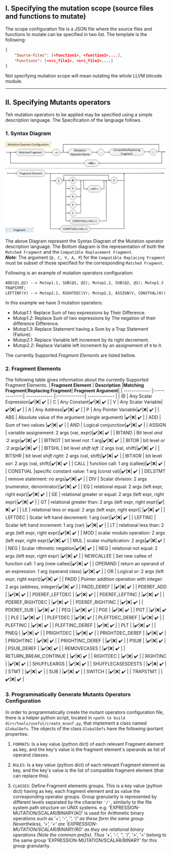 ## I. Specifying the mutation scope (source files and functions to mutate)
The scope configuration file is a JSON file where the source files and functions to mutate can be specified in two list. The template is the following:
```json
{
    "Source-Files": [<function1>, <function2>,...],
    "Functions": [<src_file1>, <src_file2>,...]
}
```
Not specifying mutation scope will mean nutating the whole LLVM bitcode module.

---

## II. Specifying Mutants operators
Teh mutation operators to be applied may be specified using a simple description language. The Specification of the language follows.

### 1. Syntax Diagram
![sample](mutop_desc_lang.jpg?raw=true "Mutation Operator Description Language Syntax Diagram")

The above Diagram represent the Syntax Diagram of the Mutation operator description language. 
The Bottom diagram is the representation of both the `Matched Fragment` and the `Compatible Replacement Fragment`.  
__*Note*__: The argument (`@, C, V, A, P`) for the `Compatible Replacing Fragment` must be subset of those specified for the corresponding `Matched Fragment`.

Following is an example of mutation operators configuration:
```
ADD(@1,@2) --> Mutop1.1, SUB(@1, @2); Mutop1.2, SUB(@2, @1); Mutop1.3 TRAPSTMT;
LEFTINF(V) --> Mutop2.1, RIGHTDEC(V); Mutop2.2, ASSIGN(V, CONSTVAL(0))
```
In this example we have 3 mutation operators:
- _Mutop1.1_: Replace Sum of two expressions by Their Difference.
- _Mutop1.2_: Replace Sum of two expressions by The negation of their difference Difference.
- _Mutop1.3_: Replace Statement having a Sum by a Trap Statement (Failure).
- _Mutop2.1_: Replace Variable left increment by its right decrement.
- _Mutop2.2_: Replace Variable left increment by an assignement of `0` to it.

The currently Supported _Fragment Elements_ are listed bellow.

### 2. Fragment Elements
The following table gives information about the currently Supported Fragment Elements.
| **Fragment Element** | **Description** |**Matching Fragment**|**Replacing Fragment**| **Fragment Argument**|
| ------------- |:-------------:| ------------- |:-------------:| ------------- |
|  @  | Any Scalar Expression|:heavy_check_mark:|:x:| :heavy_check_mark: |
|  C  | Any Constant|:heavy_check_mark:|:x:| :heavy_check_mark: |
|  V  | Any Scalar Variable|:heavy_check_mark:|:x:| :heavy_check_mark: |
|  A  | Any Address|:heavy_check_mark:|:x:| :heavy_check_mark: |
|  P  | Any Pointer Variable|:heavy_check_mark:|:x:| :heavy_check_mark: |
|  ABS  | Absolute value of the argument (single argument) |:heavy_check_mark:|:x:| :heavy_check_mark: |
|  ADD  | Sum of two values |:heavy_check_mark:|:x:| :heavy_check_mark: |
|  AND  | Logical conjunction|:heavy_check_mark:|:x:| :heavy_check_mark: |
|  ASSIGN  | variable assignement: 2 args (var, expr)|:heavy_check_mark:|:x:| :heavy_check_mark: |
|  BITAND  | Bit level _and_ :2 args|:heavy_check_mark:|:x:| :heavy_check_mark: |
|  BITNOT  | bit level _not_ :1 arg|:heavy_check_mark:|:x:| :heavy_check_mark: |
|  BITOR  | bit level _or_ :2 args|:heavy_check_mark:|:x:| :heavy_check_mark: |
|  BITSHL  | bit level _shift left_ :2 args (val, shift)|:heavy_check_mark:|:x:| :heavy_check_mark: |
|  BITSHR  | bit level _shift right_: 2 args (val, shift)|:heavy_check_mark:|:x:| :heavy_check_mark: |
|  BITXOR  | bit level _xor_: 2 args (val, shift)|:heavy_check_mark:|:x:| :heavy_check_mark: |
|  CALL  | function call: 1 arg (callee)|:heavy_check_mark:|:x:| :heavy_check_mark: |
|  CONSTVAL  |specific constant value: 1 arg (const val)|:heavy_check_mark:|:x:| :heavy_check_mark: |
|  DELSTMT  | remove statement: no args|:heavy_check_mark:|:x:| :heavy_check_mark: |
|  DIV  | Scalar division: 2 args (numerator, denominator)|:heavy_check_mark:|:x:| :heavy_check_mark: |
|  EQ  | relational equal: 2 args (left expr, right expr)|:heavy_check_mark:|:x:| :heavy_check_mark: |
|  GE  | relational greater or equal: 2 args (left expr, right expr)|:heavy_check_mark:|:x:| :heavy_check_mark: |
|  GT  | relational greater than: 2 args (left expr, right expr)|:heavy_check_mark:|:x:| :heavy_check_mark: |
|  LE  | relational less or equal: 2 args (left expr, right expr)| |:heavy_check_mark:|:x:| :heavy_check_mark: |
|  LEFTDEC  | Scalar left hand decrement: 1 arg (var)|:heavy_check_mark:|:x:| :heavy_check_mark: |
|  LEFTINC  | Scalar left hand increment: 1 arg (var) |:heavy_check_mark:|:x:| :heavy_check_mark: |
|  LT  | relational less than: 2 args (left expr, right expr)|:heavy_check_mark:|:x:| :heavy_check_mark: |
|  MOD  | scalar modulo operation: 2 args (left expr, right expr)|:heavy_check_mark:|:x:| :heavy_check_mark: |
|  MUL  | scalar multiplication: 2 args|:heavy_check_mark:|:x:| :heavy_check_mark: |
|  NEG  | Scalar rithmetic negation|:heavy_check_mark:|:x:| :heavy_check_mark: |
|  NEQ  | relational not equal: 2 args (left expr, right expr) |:heavy_check_mark:|:x:| :heavy_check_mark: |
|  NEWCALLEE  | Set new callee of function call: 1 arg (new callee)|:heavy_check_mark:|:x:| :heavy_check_mark: |
|  OPERAND  | return an operand of an expression: 1 arg (operand class) |:heavy_check_mark:|:x:| :heavy_check_mark: |
|  OR  | Logical or: 2 args (left expr, right expr))|:heavy_check_mark:|:x:| :heavy_check_mark: |
|  PADD  | Pointer addition operation with integer: 2 args (address, integer)|:heavy_check_mark:|:x:| :heavy_check_mark: |
|  PADD_DEREF  | |:heavy_check_mark:|:x:| :heavy_check_mark: |
|  PDEREF_ADD  | |:heavy_check_mark:|:x:| :heavy_check_mark: |
|  PDEREF_LEFTDEC  | |:heavy_check_mark:|:x:| :heavy_check_mark: |
|  PDEREF_LEFTINC  | |:heavy_check_mark:|:x:| :heavy_check_mark: |
|  PDEREF_RIGHTDEC  | |:heavy_check_mark:|:x:| :heavy_check_mark: |
|  PDEREF_RIGHTINC  | |:heavy_check_mark:|:x:| :heavy_check_mark: |
|  PDEREF_SUB  | |:heavy_check_mark:|:x:| :heavy_check_mark: |
|  PEQ  | |:heavy_check_mark:|:x:| :heavy_check_mark: |
|  PGE  | |:heavy_check_mark:|:x:| :heavy_check_mark: |
|  PGT  | |:heavy_check_mark:|:x:| :heavy_check_mark: |
|  PLE  | |:heavy_check_mark:|:x:| :heavy_check_mark: |
|  PLEFTDEC  | |:heavy_check_mark:|:x:| :heavy_check_mark: |
|  PLEFTDEC_DEREF  | |:heavy_check_mark:|:x:| :heavy_check_mark: |
|  PLEFTINC  | |:heavy_check_mark:|:x:| :heavy_check_mark: |
|  PLEFTINC_DEREF  | |:heavy_check_mark:|:x:| :heavy_check_mark: |
|  PLT  | |:heavy_check_mark:|:x:| :heavy_check_mark: |
|  PNEQ  | |:heavy_check_mark:|:x:| :heavy_check_mark: |
|  PRIGHTDEC  | |:heavy_check_mark:|:x:| :heavy_check_mark: |
|  PRIGHTDEC_DEREF  | |:heavy_check_mark:|:x:| :heavy_check_mark: |
|  PRIGHTINC  | |:heavy_check_mark:|:x:| :heavy_check_mark: |
|  PRIGHTINC_DEREF  | |:heavy_check_mark:|:x:| :heavy_check_mark: |
|  PSUB  | |:heavy_check_mark:|:x:| :heavy_check_mark: |
|  PSUB_DEREF  | |:heavy_check_mark:|:x:| :heavy_check_mark: |
|  REMOVECASES  | |:heavy_check_mark:|:x:| :heavy_check_mark: |
|  RETURN_BREAK_CONTINUE  | |:heavy_check_mark:|:x:| :heavy_check_mark: |
|  RIGHTDEC  | |:heavy_check_mark:|:x:| :heavy_check_mark: |
|  RIGHTINC  | |:heavy_check_mark:|:x:| :heavy_check_mark: |
|  SHUFFLEARGS  | |:heavy_check_mark:|:x:| :heavy_check_mark: |
|  SHUFFLECASESDESTS  | |:heavy_check_mark:|:x:| :heavy_check_mark: |
|  STMT  | |:heavy_check_mark:|:x:| :heavy_check_mark: |
|  SUB  | |:heavy_check_mark:|:x:| :heavy_check_mark: |
|  SWITCH  | |:heavy_check_mark:|:x:| :heavy_check_mark: |
|  TRAPSTMT  | |:heavy_check_mark:|:x:| :heavy_check_mark: |

### 3. Programmatically Generate Mutants Operators Configuration
In order to programmatically create the mutant operators configuration file, there is a helper python script, located in `<path to build dir>/tools/useful/create_mconf.py`, that implement a class named `GlobalDefs`.
The objects of the class `GlobalDefs` have the following iportant properties:
1) `FORMATS`: Is a key value (python dict) of each relevant Fragment element as key, and the key's value is the fragment element's operands as list of operand classes.
   
2) `RULES`: Is a key value (python dict) of each relevant Fragment element as key, and the key's value is the list of compatible fragment element (that can replace this).
   
3) `CLASSES`: Define Fragment elements groups. This is a key value (python dict) having as key, each fragment element and as value the corresponding operator groups. 
Group granularity is represented by different levels separated by the character `'/'`, similarly to the file system path structure on UNIX systems. e.g. 'EXPRESSION-MUTATION/SCALAR/BINARY/AO' is used for Arithmetic binary operations such as '+', '-', '*', '/' as these form the same group. 
Nevertheless, '>', '<' are 'EXPRESSION-MUTATION/SCALAR/BINARY/RO' as they are relational binary operations (Note the common prefix).
Thus '+', '-', '*', '/', '>', '<' belong to the same group 'EXPRESSION-MUTATION/SCALAR/BINARY' for this group granularity.
